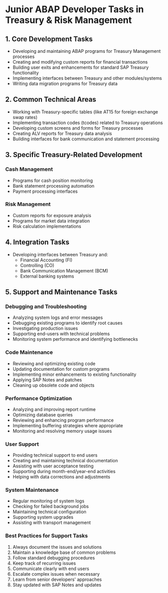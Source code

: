 # Junior ABAP Developer Tasks in Treasury & Risk Management

## 1. Core Development Tasks
- Developing and maintaining ABAP programs for Treasury Management processes
- Creating and modifying custom reports for financial transactions
- Building user exits and enhancements for standard SAP Treasury functionality
- Implementing interfaces between Treasury and other modules/systems
- Writing data migration programs for Treasury data

## 2. Common Technical Areas
- Working with Treasury-specific tables (like AT15 for foreign exchange swap rates)
- Implementing transaction codes (tcodes) related to Treasury operations
- Developing custom screens and forms for Treasury processes
- Creating ALV reports for Treasury data analysis
- Building interfaces for bank communication and statement processing

## 3. Specific Treasury-Related Development
### Cash Management
- Programs for cash position monitoring
- Bank statement processing automation
- Payment processing interfaces

### Risk Management
- Custom reports for exposure analysis
- Programs for market data integration
- Risk calculation implementations

## 4. Integration Tasks
- Developing interfaces between Treasury and:
  - Financial Accounting (FI)
  - Controlling (CO)
  - Bank Communication Management (BCM)
  - External banking systems

## 5. Support and Maintenance Tasks

### Debugging and Troubleshooting
- Analyzing system logs and error messages
- Debugging existing programs to identify root causes
- Investigating production issues
- Supporting end-users with technical problems
- Monitoring system performance and identifying bottlenecks

### Code Maintenance
- Reviewing and optimizing existing code
- Updating documentation for custom programs
- Implementing minor enhancements to existing functionality
- Applying SAP Notes and patches
- Cleaning up obsolete code and objects

### Performance Optimization
- Analyzing and improving report runtime
- Optimizing database queries
- Reviewing and enhancing program performance
- Implementing buffering strategies where appropriate
- Monitoring and resolving memory usage issues

### User Support
- Providing technical support to end users
- Creating and maintaining technical documentation
- Assisting with user acceptance testing
- Supporting during month-end/year-end activities
- Helping with data corrections and adjustments

### System Maintenance
- Regular monitoring of system logs
- Checking for failed background jobs
- Maintaining technical configuration
- Supporting system upgrades
- Assisting with transport management

### Best Practices for Support Tasks
1. Always document the issues and solutions
2. Maintain a knowledge base of common problems
3. Follow standard debugging procedures
4. Keep track of recurring issues
5. Communicate clearly with end users
6. Escalate complex issues when necessary
7. Learn from senior developers' approaches
8. Stay updated with SAP Notes and updates